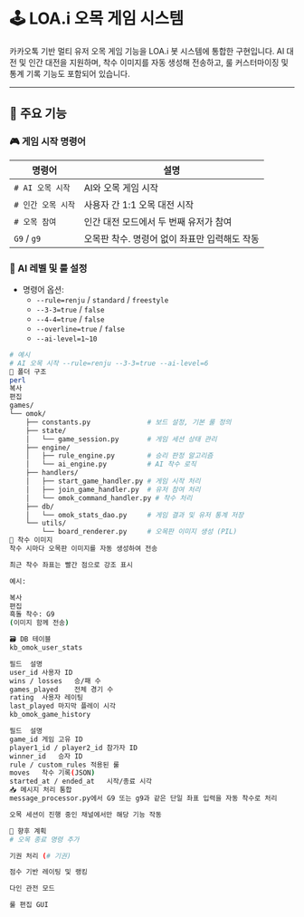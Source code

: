 # 🕹️ LOA.i 오목 게임 시스템

카카오톡 기반 멀티 유저 오목 게임 기능을 LOA.i 봇 시스템에 통합한 구현입니다.
AI 대전 및 인간 대전을 지원하며, 착수 이미지를 자동 생성해 전송하고, 룰 커스터마이징 및 통계 기록 기능도 포함되어 있습니다.

---

## 📌 주요 기능

### 🎮 게임 시작 명령어

| 명령어 | 설명 |
|--------|------|
| `# AI 오목 시작` | AI와 오목 게임 시작 |
| `# 인간 오목 시작` | 사용자 간 1:1 오목 대전 시작 |
| `# 오목 참여` | 인간 대전 모드에서 두 번째 유저가 참여 |
| `G9` / `g9` | 오목판 착수. 명령어 없이 좌표만 입력해도 작동 |

### 🧠 AI 레벨 및 룰 설정

- 명령어 옵션:
  - `--rule=renju` / `standard` / `freestyle`
  - `--3-3=true` / `false`
  - `--4-4=true` / `false`
  - `--overline=true` / `false`
  - `--ai-level=1~10`

```bash
# 예시
# AI 오목 시작 --rule=renju --3-3=true --ai-level=6
🧩 폴더 구조
perl
복사
편집
games/
└── omok/
    ├── constants.py              # 보드 설정, 기본 룰 정의
    ├── state/
    │   └── game_session.py       # 게임 세션 상태 관리
    ├── engine/
    │   ├── rule_engine.py        # 승리 판정 알고리즘
    │   └── ai_engine.py          # AI 착수 로직
    ├── handlers/
    │   ├── start_game_handler.py # 게임 시작 처리
    │   ├── join_game_handler.py  # 유저 참여 처리
    │   └── omok_command_handler.py # 착수 처리
    ├── db/
    │   └── omok_stats_dao.py     # 게임 결과 및 유저 통계 저장
    └── utils/
        └── board_renderer.py     # 오목판 이미지 생성 (PIL)
📸 착수 이미지
착수 시마다 오목판 이미지를 자동 생성하여 전송

최근 착수 좌표는 빨간 점으로 강조 표시

예시:

복사
편집
흑돌 착수: G9
(이미지 함께 전송)

🗃️ DB 테이블
kb_omok_user_stats

필드	설명
user_id	사용자 ID
wins / losses	승/패 수
games_played	전체 경기 수
rating	사용자 레이팅
last_played	마지막 플레이 시각
kb_omok_game_history

필드	설명
game_id	게임 고유 ID
player1_id / player2_id	참가자 ID
winner_id	승자 ID
rule / custom_rules	적용된 룰
moves	착수 기록(JSON)
started_at / ended_at	시작/종료 시각
📥 메시지 처리 통합
message_processor.py에서 G9 또는 g9과 같은 단일 좌표 입력을 자동 착수로 처리

오목 세션이 진행 중인 채널에서만 해당 기능 작동

🚧 향후 계획
# 오목 종료 명령 추가

기권 처리 (# 기권)

점수 기반 레이팅 및 랭킹

다인 관전 모드

룰 편집 GUI